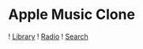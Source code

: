 #  Apple Music Clone

! [Library](/markdownImage/libaray.png)
! [Radio](/markdownImage/radio.png)
! [Search](/markdownImage/search.png)

